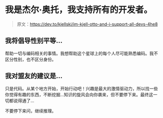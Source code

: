 # 我是杰尔·奥托，我支持所有的开发者。

> 原文：<https://dev.to/kjellski/im-kjell-otto-and-i-support-all-devs-4he8>

## 我将倡导性别平等...

帮助一切与编码相关的事情。我想帮助这个星球上的每个人尽可能熟悉编码。我不区分性别，也不区分身份。

## 我对盟友的建议是...

只是代码。从某个地方开始，开始行动吧！兴趣是最大的激情驱动力，所以找一些你觉得有趣的东西，不断挖掘...知识的旋风会向你袭来，但不要停下来。最终这一切都说得通了...

不要停下来问，继续推理。